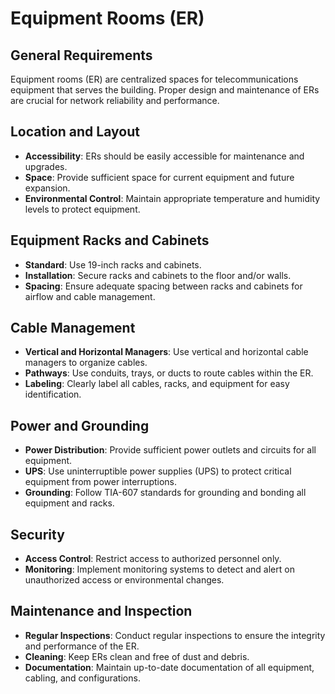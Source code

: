 # Equipment Rooms (ER)

## General Requirements
Equipment rooms (ER) are centralized spaces for telecommunications equipment that serves the building. Proper design and maintenance of ERs are crucial for network reliability and performance.

## Location and Layout
- **Accessibility**: ERs should be easily accessible for maintenance and upgrades.
- **Space**: Provide sufficient space for current equipment and future expansion.
- **Environmental Control**: Maintain appropriate temperature and humidity levels to protect equipment.

## Equipment Racks and Cabinets
- **Standard**: Use 19-inch racks and cabinets.
- **Installation**: Secure racks and cabinets to the floor and/or walls.
- **Spacing**: Ensure adequate spacing between racks and cabinets for airflow and cable management.

## Cable Management
- **Vertical and Horizontal Managers**: Use vertical and horizontal cable managers to organize cables.
- **Pathways**: Use conduits, trays, or ducts to route cables within the ER.
- **Labeling**: Clearly label all cables, racks, and equipment for easy identification.

## Power and Grounding
- **Power Distribution**: Provide sufficient power outlets and circuits for all equipment.
- **UPS**: Use uninterruptible power supplies (UPS) to protect critical equipment from power interruptions.
- **Grounding**: Follow TIA-607 standards for grounding and bonding all equipment and racks.

## Security
- **Access Control**: Restrict access to authorized personnel only.
- **Monitoring**: Implement monitoring systems to detect and alert on unauthorized access or environmental changes.

## Maintenance and Inspection
- **Regular Inspections**: Conduct regular inspections to ensure the integrity and performance of the ER.
- **Cleaning**: Keep ERs clean and free of dust and debris.
- **Documentation**: Maintain up-to-date documentation of all equipment, cabling, and configurations.
